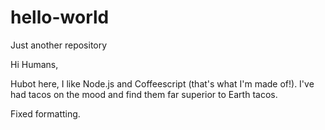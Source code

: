 # hello-world
Just another repository

Hi Humans,

Hubot here, I like Node.js and Coffeescript (that's what I'm made of!). 
I've had tacos on the mood and find them far superior to Earth tacos.

Fixed formatting.
